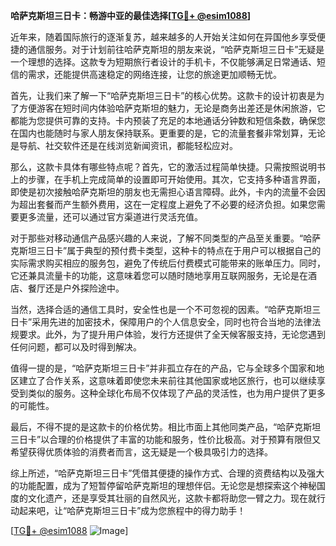 **哈萨克斯坦三日卡：畅游中亚的最佳选择[[TG💪+ @esim1088](https://t.me/s/esim1088)]**

近年来，随着国际旅行的逐渐复苏，越来越多的人开始关注如何在异国他乡享受便捷的通信服务。对于计划前往哈萨克斯坦的朋友来说，“哈萨克斯坦三日卡”无疑是一个理想的选择。这款专为短期旅行者设计的手机卡，不仅能够满足日常通话、短信的需求，还能提供高速稳定的网络连接，让您的旅途更加顺畅无忧。

首先，让我们来了解一下“哈萨克斯坦三日卡”的核心优势。这款卡的设计初衷是为了方便游客在短时间内体验哈萨克斯坦的魅力，无论是商务出差还是休闲旅游，它都能为您提供可靠的支持。卡内预装了充足的本地通话分钟数和短信条数，确保您在国内也能随时与家人朋友保持联系。更重要的是，它的流量套餐非常划算，无论是导航、社交软件还是在线浏览新闻资讯，都能轻松应对。

那么，这款卡具体有哪些特点呢？首先，它的激活过程简单快捷。只需按照说明书上的步骤，在手机上完成简单的设置即可开始使用。其次，它支持多种语言界面，即使是初次接触哈萨克斯坦的朋友也无需担心语言障碍。此外，卡内的流量不会因为超出套餐而产生额外费用，这在一定程度上避免了不必要的经济负担。如果您需要更多流量，还可以通过官方渠道进行灵活充值。

对于那些对移动通信产品感兴趣的人来说，了解不同类型的产品至关重要。“哈萨克斯坦三日卡”属于典型的预付费卡类型，这种卡的特点在于用户可以根据自己的实际需求购买相应的服务包，避免了传统后付费模式可能带来的账单压力。同时，它还兼具流量卡的功能，这意味着您可以随时随地享用互联网服务，无论是在酒店、餐厅还是户外探险途中。

当然，选择合适的通信工具时，安全性也是一个不可忽视的因素。“哈萨克斯坦三日卡”采用先进的加密技术，保障用户的个人信息安全，同时也符合当地的法律法规要求。此外，为了提升用户体验，发行方还提供了全天候客服支持，无论您遇到任何问题，都可以及时得到解决。

值得一提的是，“哈萨克斯坦三日卡”并非孤立存在的产品，它与全球多个国家和地区建立了合作关系，这意味着即使您未来前往其他国家或地区旅行，也可以继续享受到类似的服务。这种全球化布局不仅体现了产品的灵活性，也为用户提供了更多的可能性。

最后，不得不提的是这款卡的价格优势。相比市面上其他同类产品，“哈萨克斯坦三日卡”以合理的价格提供了丰富的功能和服务，性价比极高。对于预算有限但又希望获得优质体验的消费者而言，这无疑是一个极具吸引力的选择。

综上所述，“哈萨克斯坦三日卡”凭借其便捷的操作方式、合理的资费结构以及强大的功能配置，成为了短暂停留哈萨克斯坦的理想伴侣。无论您是想探索这个神秘国度的文化遗产，还是享受其壮丽的自然风光，这款卡都将助您一臂之力。现在就行动起来吧，让“哈萨克斯坦三日卡”成为您旅程中的得力助手！

[[TG💪+ @esim1088](https://t.me/s/esim1088) ![Image](https://i.postimg.cc/4NQfJmqS/Snipaste-2025-05-13-00-14-12.png)]